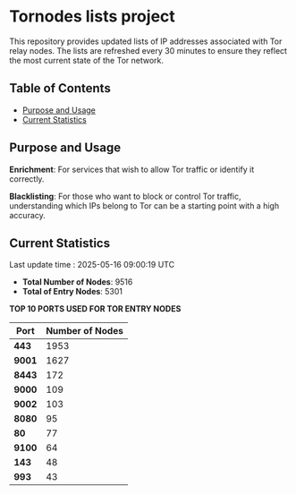 # Tornodes lists project

This repository provides updated lists of IP addresses associated with Tor relay nodes. The lists are refreshed every 30 minutes to ensure they reflect the most current state of the Tor network.

## Table of Contents

- [Purpose and Usage](#purpose-and-usage)
- [Current Statistics](#current-statistics)


## Purpose and Usage

**Enrichment**: For services that wish to allow Tor traffic or identify it correctly.

**Blacklisting**: For those who want to block or control Tor traffic, understanding which IPs belong to Tor can be a starting point with a high accuracy.

## Current Statistics

Last update time : 2025-05-16 09:00:19 UTC

- **Total Number of Nodes**: 9516
- **Total of Entry Nodes**: 5301

**TOP 10 PORTS USED FOR TOR ENTRY NODES**

| **Port** | **Number of Nodes** |
|------|-----------------|
| **443**   | 1953  |
| **9001**   | 1627  |
| **8443**   | 172  |
| **9000**   | 109  |
| **9002**   | 103  |
| **8080**   | 95  |
| **80**   | 77  |
| **9100**   | 64  |
| **143**   | 48  |
| **993**   | 43  |

